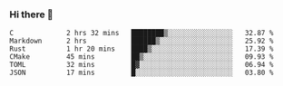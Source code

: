 ### Hi there 👋

<!--
**WShiBin/WShiBin** is a ✨ _special_ ✨ repository because its `README.md` (this file) appears on your GitHub profile.

Here are some ideas to get you started:

- 🔭 I’m currently working on ...
- 🌱 I’m currently learning ...
- 👯 I’m looking to collaborate on ...
- 🤔 I’m looking for help with ...
- 💬 Ask me about ...
- 📫 How to reach me: ...
- 😄 Pronouns: ...
- ⚡ Fun fact: ...
-->

<!--START_SECTION:waka-->

```text
C             2 hrs 32 mins   ████████▒░░░░░░░░░░░░░░░░   32.87 %
Markdown      2 hrs           ██████▒░░░░░░░░░░░░░░░░░░   25.92 %
Rust          1 hr 20 mins    ████▒░░░░░░░░░░░░░░░░░░░░   17.39 %
CMake         45 mins         ██▒░░░░░░░░░░░░░░░░░░░░░░   09.93 %
TOML          32 mins         █▓░░░░░░░░░░░░░░░░░░░░░░░   06.94 %
JSON          17 mins         █░░░░░░░░░░░░░░░░░░░░░░░░   03.80 %
```

<!--END_SECTION:waka-->
